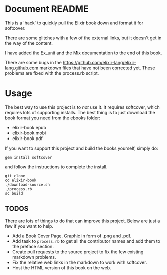 # Document README 

This is a 'hack' to quickly pull the Elixir book down and format it for softcover.

There are some glitches with a few of the external links, but it doesn't get in the way of the content.

I have added the Ex\_unit and the Mix documentation to the end of this book.

There are some bugs in the https://github.com/elixir-lang/elixir-lang.github.com markdown files that have not been corrected yet. These problems are fixed with the process.rb script.

# Usage

The best way to use this project is to *not* use it. It requires softcover, which requires lots of supporting installs. The best thing is to just download the book format you need from the ebooks folder:

* elixir-book.epub
* elixir-book.mobi
* elixir-book.pdf

If you want to support this project and build the books yourself, simply do:

    gem install softcover

and follow the instructions to complete the install.

    git clone 
    cd elixir-book
    ./download-source.sh
    ./process.rb
    sc build

## TODOS

There are lots of things to do that can improve this project. Below are just a few if you want to help.

* Add a Book Cover Page. Graphic in form of .png and .pdf.
* Add task to `process.rb` to get all the contributor names and add them to the preface section.
* Create pull requests to the source project to fix the few existing markdown problems.
* Fix the relative web links in the markdown to work with softcover.
* Host the HTML version of this book on the web.

